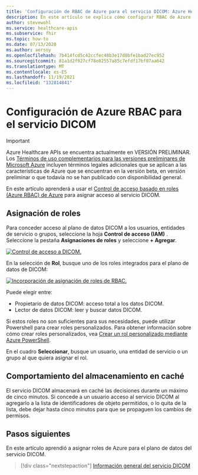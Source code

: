 ```yaml
---
title: 'Configuración de RBAC de Azure para el servicio DICOM: Azure Healthcare APIs'
description: En este artículo se explica cómo configurar RBAC de Azure para el servicio DICOM
author: stevewohl
ms.service: healthcare-apis
ms.subservice: fhir
ms.topic: how-to
ms.date: 07/13/2020
ms.author: aersoy
ms.openlocfilehash: 7b414fcd5c42ccfec48b3e17d8bfe1bad27ec952
ms.sourcegitcommit: 81a1d2f927cf78e82557a85c7efdf17bf07aa642
ms.translationtype: MT
ms.contentlocale: es-ES
ms.lasthandoff: 11/19/2021
ms.locfileid: "132814841"
---
```

# <a name="configure-azure-rbac-for-the-dicom-service"></a>Configuración de Azure RBAC para el servicio DICOM

> [!IMPORTANT]
> Azure Healthcare APIs se encuentra actualmente en VERSIÓN PRELIMINAR. Los [Términos de uso complementarios para las versiones preliminares de Microsoft Azure](https://azure.microsoft.com/support/legal/preview-supplemental-terms/) incluyen términos legales adicionales que se aplican a las características de Azure que se encuentran en la versión beta, en versión preliminar o que todavía no se han publicado con disponibilidad general. 

En este artículo aprenderá a usar el [Control de acceso basado en roles (Azure RBAC) de Azure](../../role-based-access-control/index.yml) para asignar acceso al servicio DICOM. 

## <a name="assign-roles"></a>Asignación de roles

Para conceder acceso al plano de datos DICOM a los usuarios, entidades de servicio o grupos, seleccione la hoja **Control de acceso (IAM)** . Seleccione la pestaña **Asignaciones de roles** y seleccione **+ Agregar**.

[ ![Control de acceso a DICOM.](media/dicom-access-control.png) ](media/dicom-access-control.png#lightbox)


En la selección de **Rol**, busque uno de los roles integrados para el plano de datos de DICOM:

[ ![Incorporación de asignación de roles de RBAC.](media/rbac-add-role-assignment.png) ](media/rbac-add-role-assignment.png#lightbox)

Puede elegir entre:

* Propietario de datos DICOM: acceso total a los datos DICOM.
* Lector de datos DICOM: leer y buscar datos DICOM.

Si estos roles no son suficientes para sus necesidades, puede utilizar Powershell para crear roles personalizados.  Para obtener información sobre cómo crear roles personalizados, vea [Crear un rol personalizado mediante Azure PowerShell](../../role-based-access-control/tutorial-custom-role-powershell.md).

En el cuadro **Seleccionar**, busque un usuario, una entidad de servicio o un grupo al que quiera asignar el rol.

## <a name="caching-behavior"></a>Comportamiento del almacenamiento en caché

El servicio DICOM almacenará en caché las decisiones durante un máximo de cinco minutos. Si concede a un usuario acceso al servicio DICOM al agregarlo a la lista de identificadores de objeto permitidos, o lo quita de la lista, debe dejar hasta cinco minutos para que se propaguen los cambios de permisos.

## <a name="next-steps"></a>Pasos siguientes

En este artículo aprendió a asignar roles de Azure para el plano de datos del servicio DICOM. 
 
>[!div class="nextstepaction"]
>[Información general del servicio DICOM](dicom-services-overview.md)
